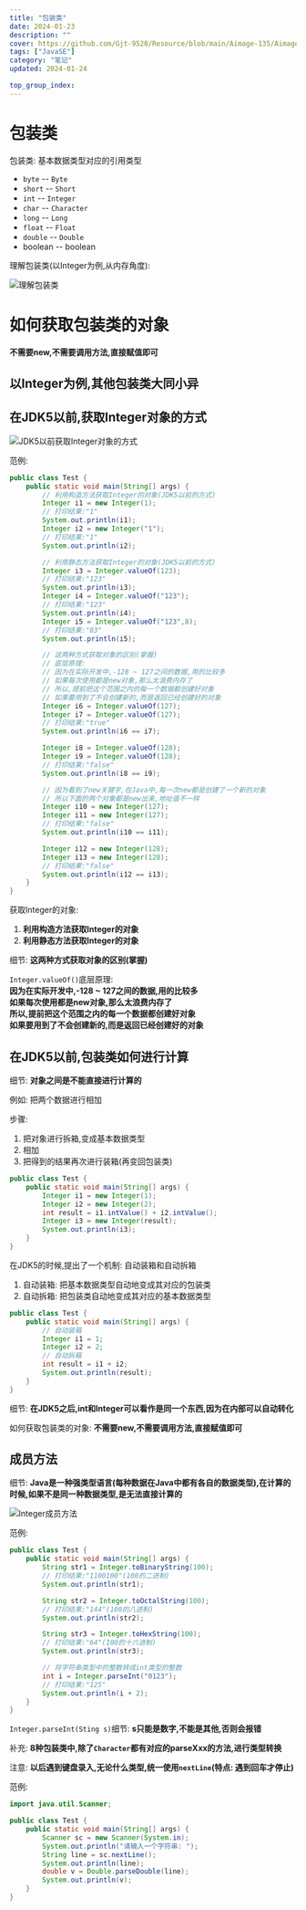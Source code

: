 ```yaml
---
title: "包装类"
date: 2024-01-23
description: ""
cover: https://github.com/Gjt-9520/Resource/blob/main/Aimage-135/Aimage2.jpg?raw=true
tags: ["JavaSE"]
category: "笔记"
updated: 2024-01-24

top_group_index:
---
```


# 包装类

包装类: 基本数据类型对应的引用类型

- `byte` -- `Byte`
- `short` -- `Short`
- `int` -- `Integer`
- `char` -- `Character`
- `long` -- `Long`
- `float` -- `Float`
- `double` -- `Double`
- boolean -- boolean

理解包装类(以Integer为例,从内存角度): 

![理解包装类](../images/理解包装类.png)

# 如何获取包装类的对象

**不需要new,不需要调用方法,直接赋值即可**

## 以Integer为例,其他包装类大同小异

## 在JDK5以前,获取Integer对象的方式

![JDK5以前获取Integer对象的方式](../images/JDK5以前获取Integer对象的方式.png)

范例: 

```java
public class Test {
    public static void main(String[] args) {
        // 利用构造方法获取Integer的对象(JDK5以前的方式)
        Integer i1 = new Integer(1);
        // 打印结果:"1"
        System.out.println(i1);
        Integer i2 = new Integer("1");
        // 打印结果:"1"
        System.out.println(i2);

        // 利用静态方法获取Integer的对象(JDK5以前的方式)
        Integer i3 = Integer.valueOf(123);
        // 打印结果:"123"
        System.out.println(i3);
        Integer i4 = Integer.valueOf("123");
        // 打印结果:"123"
        System.out.println(i4);
        Integer i5 = Integer.valueOf("123",8);
        // 打印结果:"83"
        System.out.println(i5);

        // 这两种方式获取对象的区别(掌握)
        // 底层原理:
        // 因为在实际开发中,-128 ~ 127之间的数据,用的比较多
        // 如果每次使用都是new对象,那么太浪费内存了
        // 所以,提前把这个范围之内的每一个数据都创建好对象
        // 如果要用到了不会创建新的,而是返回已经创建好的对象
        Integer i6 = Integer.valueOf(127);
        Integer i7 = Integer.valueOf(127);
        // 打印结果:"true" 
        System.out.println(i6 == i7);

        Integer i8 = Integer.valueOf(128);
        Integer i9 = Integer.valueOf(128);
        // 打印结果:"false"
        System.out.println(i8 == i9);

        // 因为看到了new关键字,在Java中,每一次new都是创建了一个新的对象
        // 所以下面的两个对象都是new出来,地址值不一样
        Integer i10 = new Integer(127);
        Integer i11 = new Integer(127);
        // 打印结果:"false"
        System.out.println(i10 == i11);

        Integer i12 = new Integer(128);
        Integer i13 = new Integer(128);
        // 打印结果:"false"
        System.out.println(i12 == i13);
    }
}
```

获取Integer的对象:                      
1. **利用构造方法获取Integer的对象**        
2. **利用静态方法获取Integer的对象**      

细节: **这两种方式获取对象的区别(掌握)**     

`Integer.valueOf()`底层原理:            
**因为在实际开发中,-128 ~ 127之间的数据,用的比较多**      
**如果每次使用都是new对象,那么太浪费内存了**     
**所以,提前把这个范围之内的每一个数据都创建好对象**      
**如果要用到了不会创建新的,而是返回已经创建好的对象**     

## 在JDK5以前,包装类如何进行计算

细节: **对象之间是不能直接进行计算的**

例如: 把两个数据进行相加    

步骤: 
1. 把对象进行拆箱,变成基本数据类型
2. 相加
3. 把得到的结果再次进行装箱(再变回包装类)

```java
public class Test {
    public static void main(String[] args) {
        Integer i1 = new Integer(1);
        Integer i2 = new Integer(2);
        int result = i1.intValue() + i2.intValue();
        Integer i3 = new Integer(result);
        System.out.println(i3);
    }
}
```

在JDK5的时候,提出了一个机制: 自动装箱和自动拆箱       
1. 自动装箱: 把基本数据类型自动地变成其对应的包装类      
2. 自动拆箱: 把包装类自动地变成其对应的基本数据类型      
   
```java
public class Test {
    public static void main(String[] args) {
        // 自动装箱
        Integer i1 = 1;
        Integer i2 = 2;
        // 自动拆箱
        int result = i1 + i2;
        System.out.println(result);
    }
}
```

细节: **在JDK5之后,int和Integer可以看作是同一个东西,因为在内部可以自动转化**

如何获取包装类的对象: **不需要new,不需要调用方法,直接赋值即可**

## 成员方法

细节: **Java是一种强类型语言(每种数据在Java中都有各自的数据类型),在计算的时候,如果不是同一种数据类型,是无法直接计算的**

![Integer成员方法](../images/Integer成员方法.png)

范例:  

```java
public class Test {
    public static void main(String[] args) {
        String str1 = Integer.toBinaryString(100);
        // 打印结果:"1100100"(100的二进制)
        System.out.println(str1);

        String str2 = Integer.toOctalString(100);
        // 打印结果:"144"(100的八进制)
        System.out.println(str2);

        String str3 = Integer.toHexString(100);
        // 打印结果:"64"(100的十六进制)
        System.out.println(str3);

        // 将字符串类型中的整数转成int类型的整数
        int i = Integer.parseInt("0123");
        // 打印结果:"125"
        System.out.println(i + 2);
    }
}
```

`Integer.parseInt(Sting s)`细节: **s只能是数字,不能是其他,否则会报错**

补充: **8种包装类中,除了`Character`都有对应的parseXxx的方法,进行类型转换**

注意: **以后遇到键盘录入,无论什么类型,统一使用`nextLine`(特点: 遇到回车才停止)**

范例: 

```java
import java.util.Scanner;

public class Test {
    public static void main(String[] args) {
        Scanner sc = new Scanner(System.in);
        System.out.println("请输入一个字符串: ");
        String line = sc.nextLine();
        System.out.println(line);
        double v = Double.parseDouble(line);
        System.out.println(v);
    }
}
```